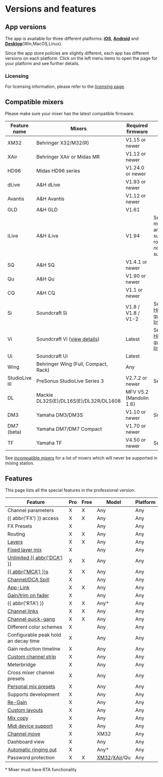 # Versions and features

## App versions

The app is available for three different platforms: **[iOS](platforms/ios.md)**, **[Android](platforms/android.md)** and
**[Desktop](platforms/desktop.md)**(Win,MacOS,Linux).

Since the app store policies are slightly different, each app has different versions on each platform.
Click on the left menu items to open the page for your platform and see further details.

### Licensing

For licensing information, please refer to the [licensing page](license/overview.md).

## Compatible mixers

Please make sure your mixer has the latest compatible firmware.

| Feature name   | Mixers                                           | Required firmware       | Notes                                                    | 
|----------------|--------------------------------------------------|-------------------------|----------------------------------------------------------|
| XM32           | Behringer X32/M32(R)                             | V1.15 or newer          |                                                          |
| XAir           | Behringer XAir or Midas MR                       | V1.12 or newer          |                                                          |
| HD96           | Midas HD96 series                                | V1.24.0 or newer        |                                                          |
| dLive          | A&H dLive                                        | V1.93 or newer          |                                                          | 
| Avantis        | A&H Avantis                                      | V1.12 or newer          |                                                          | 
| GLD            | A&H GLD                                          | V1.61                   |                                                          |
| iLive          | A&H iLive                                        | V1.94                   | Secondary mixracks and surface routing are not supported |
| SQ             | A&H SQ                                           | V1.4.1 or newer         |                                                          |
| Qu             | A&H Qu                                           | V1.90 or newer          |                                                          |
| CQ             | A&H CQ                                           | V1.1 or newer           |                                                          |
| Si             | Soundcraft Si                                    | V1.8 / V1.8 / V1-2      | See [HiQNet guide / limitations](soundcraft/hiqnet.md)   |
| Vi             | Soundcraft Vi ([view details](soundcraft/vi.md)) | Latest                  | See [HiQNet guide / limitations](soundcraft/hiqnet.md)   |
| Ui             | Soundcraft Ui                                    | Latest                  |                                                          |
| Wing           | Behringer Wing (Full, Compact, Rack)             | Any                     |                                                          |
| StudioLive III | PreSonus StudioLive Series 3                     | V2.7.2 or newer         | See [SL3](presonus/sl3.md)                               |
| DL             | Mackie DL32S(E)/DL16S(E)/DL32R/DL1608            | MFV V5.2 (Mandolin 1.6) |                                                          |
| DM3            | Yamaha DM3/DM3S                                  | V1.10 or newer          | See [DM](yamaha/dm3)                                   |
| DM7 (beta)     | Yamaha DM7/DM7 Compact                           | V1.70 or newer          |                                                          |
| TF             | Yamaha TF                                        | V4.50 or newer          | See [TF](yamaha/tf.md)                                   |

See [incompatible mixers](incompatible-mixers.md) for a list of mixers
which will never be supported in mixing station.

## Features

This page lists all the special features in the professional version.

| Feature                                                 | Pro | Free | Model                                                        | Platform |
|---------------------------------------------------------|-----|------|--------------------------------------------------------------|----------|
| Channel parameters                                      | X   | X    | Any                                                          | Any      |
| {{ abbr('FX') }} access                                 | X   | X    | Any                                                          | Any      |
| FX Presets                                              | X   |      | Any                                                          | Any      |
| Routing                                                 | X   | X    | Any                                                          | Any      |
| [Layers](layers.md)                                     | X   | X    | Any                                                          | Any      |
| [Fixed layer mix](layers.md)                            | X   |      | Any                                                          | Any      |
| [Unlimited {{ abbr('DCA') }}](layer-idcas.md)           | X   | X    | Any                                                          | Any      |
| [{{ abbr('MCA') }}s](mca.md)                            | X   | X    | Any                                                          | Any      |
| [Channel/DCA Spill](settings/app.md#dca-spill)          | X   |      | Any                                                          | Any      |
| [App-Link](app-link.md)                                 | X   | X    | Any                                                          | Any      |
| [Gain/trim on fader](sends-on-faders.md#gain-on-faders) | X   |      | Any                                                          | Any      |
| {{ abbr('RTA') }}                                       | X   | X    | Any\*                                                        | Any      |
| [Channel links](channel-links.md)                       | X   | X    | Any                                                          | Any      |
| [Channel quick-gang](channel-links.md#quick-gang)       | X   | X    | Any                                                          | Any      |
| Different color schemes                                 | X   |      | Any                                                          | Any      |
| Configurable peak hold an decay time                    | X   |      | Any                                                          | Any      |
| Gain reduction timeline                                 | X   |      | Any                                                          | Any      |
| [Custom channel strip](settings/channel-strip.md)       | X   |      | Any                                                          | Any      |
| Meterbridge                                             | X   |      | Any                                                          | Any      |
| Cross mixer channel presets                             | X   |      | Any                                                          | Any      |
| [Personal mix presets](mix-presets.md)                  | X   |      | Any                                                          | Any      |
| Supports development                                    | X   |      | Any                                                          | Any      |
| [Re-Gain](re-gain.md)                                   | X   |      | Any                                                          | Any      |
| [Custom layouts](custom-layouts.md)                     | X   |      | Any                                                          | Any      |
| [Mix copy](mix-copy.md)                                 | X   |      | Any                                                          | Any      |
| [Midi device support](midi.md)                          | X   |      | Any                                                          | Any      |
| [Channel move](xm32/channel-move.md)                    | X   |      | XM32                                                         | Any      |
| Dashboard view                                          | X   |      | Any                                                          | Any      |
| [Automatic ringing out](feedback-detection.md)          | X   |      | Any*                                                         | Any      |
| Password protection                                     | X   | X    | [XM32](xm32/bus-password.md)/[XAir](xair/bus-password.md)/Qu | Any      |

\* Mixer must have RTA functionality
